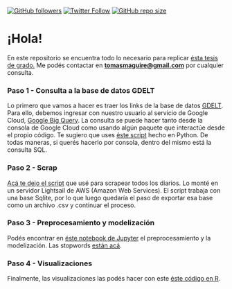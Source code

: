 [![GitHub followers](https://img.shields.io/github/followers/tomasebm?style=social)](https://github.com/tomasebm/) 
[![Twitter Follow](https://img.shields.io/twitter/follow/tomasebm?style=social)](https://twitter.com/tomasebm)
[![GitHub repo size](https://img.shields.io/github/repo-size/tomasebm/topicmodeling)](https://github.com/tomasebm/topicmodeling/)

# ¡Hola!

En este repositorio se encuentra todo lo necesario para replicar [ésta tesis de grado.](https://drive.google.com/file/d/1K7QNF-WLjH1EyCocBDM26oweZeQEjwWk/view?usp=sharing) Me podés contactar en **tomasmaguire@gmail.com** por cualquier consulta.


### Paso 1 - Consulta a la base de datos GDELT

Lo primero que vamos a hacer es traer los links de la base de datos [GDELT](https://www.gdeltproject.org/). Para ello, debemos ingresar con nuestro usuario al servicio de Google Cloud, [Google Big Query](https://cloud.google.com/bigquery). La consulta se puede hacer tanto desde la consola de Google Cloud como usando algún paquete que interactúe desde el propio código. Te sugiero que uses [éste script](https://github.com/tomasebm/topicmodeling/blob/main/consultabigquery.py) hecho en Python. De todas maneras, si querés hacerlo por consola, dentro del mismo está la consulta SQL.

### Paso 2 - Scrap

[Acá te dejo el script](https://github.com/tomasebm/topicmodeling/blob/main/scraper.py) que usé para scrapear todos los diarios. Lo monté en un servidor Lightsail de AWS (Amazon Web Services). El script trabaja con una base Sqlite, por lo que luego quedaría el paso de exportar esa base como un archivo .csv y continuar el proceso.

### Paso 3 - Preprocesamiento y modelización

Podés encontrar en [éste notebook de Jupyter](https://github.com/tomasebm/topicmodeling/blob/main/notebook.ipynb) el preprocesamiento y la modelización. Las stopwords [están acá](https://github.com/tomasebm/topicmodeling/blob/main/stopwords.txt).

### Paso 4 - Visualizaciones

Finalmente, las visualizaciones las podés hacer con este [éste código en R](https://github.com/tomasebm/topicmodeling/blob/main/VizTopic_TOM.R).


